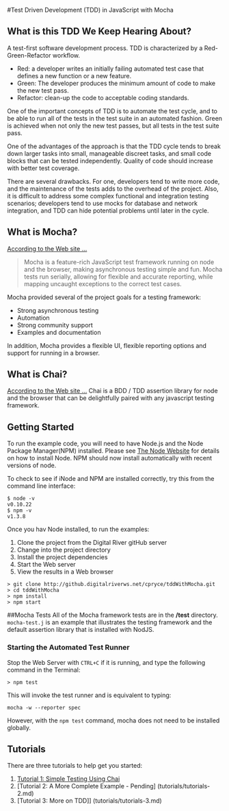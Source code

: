 #Test Driven Development (TDD) in JavaScript with Mocha


## What is this TDD We Keep Hearing About?
A test-first software development process. TDD is characterized by a Red-Green-Refactor workflow.

* Red: a developer writes an initially failing automated test case that defines a new function or a new feature.
* Green: The developer produces the minimum amount of code to make the new test pass.
* Refactor: clean-up the code to acceptable coding standards.

One of the important concepts of TDD is to automate the test cycle, and to be able to run all of the tests in the
test suite in an automated fashion. Green is achieved when not only the new test passes, but all tests in the test
suite pass.

One of the advantages of the approach is that the TDD cycle tends to break down larger tasks into small, manageable
discreet tasks, and small code blocks that can be tested independently. Quality of code should increase with better
test coverage.

There are several drawbacks. For one, developers tend to write more code, and the maintenance of the tests adds to the
overhead of the project. Also, it is difficult to address some complex functional and integration testing scenarios;
developers tend to use mocks for database and network integration, and TDD can hide potential problems until later
in the cycle.

## What is Mocha?
[According to the Web site ...](http://mochajs.org/)

> Mocha is a feature-rich JavaScript test framework running on node and the browser, making asynchronous testing simple
> and fun. Mocha tests run serially, allowing for flexible and accurate reporting, while mapping uncaught exceptions
> to the correct test cases.

Mocha provided several of the project goals for a testing framework:

* Strong asynchronous testing
* Automation
* Strong community support
* Examples and documentation

In addition, Mocha provides a flexible UI, flexible reporting options and support for running in a browser.

## What is Chai?
[According to the Web site ...](http://chaijs.com/)
Chai is a BDD / TDD assertion library for node and the browser that can be delightfully paired with any javascript testing framework.

## Getting Started

To run the example code, you will need to have Node.js and the Node Package Manager(NPM) installed. Please see 
[The Node Website](http://nodejs.org/) for details on how to install Node. NPM should now install automatically with 
recent versions of node. 

To check to see if iNode and NPM are installed correctly, try this from the command line interface:

```
$ node -v
v0.10.22
$ npm -v
v1.3.8
```

Once you hav Node installed, to run the examples:

1. Clone the project from the Digital River gitHub server
1. Change into the project directory
1. Install the project dependencies
1. Start the Web server
1. View the results in a Web  browser

```
> git clone http://github.digitalriverws.net/cpryce/tddWithMocha.git
> cd tddWithMocha
> npm install
> npm start
```

##Mocha Tests
All of the Mocha framework tests are in the **/test** directory. ``mocha-test.j`` is an example that illustrates the
testing framework and the default assertion library that is installed with NodJS.

### Starting the Automated Test Runner
Stop the Web Server with ``CTRL+C`` if it is running, and type the following command in the Terminal:

```
> npm test
```

This will invoke the test runner and is equivalent to typing:

```
mocha -w --reporter spec
```

However, with the ``npm test`` command, mocha does not need to be installed globally.

## Tutorials
There are three tutorials to help get you started:

1. [Tutorial 1: Simple Testing Using Chai](tutorials/tutorial-1.md)
2. [Tutorial 2: A More Complete Example - Pending] (tutorials/tutorials-2.md)
3. [Tutorial 3: More on TDD]] (tutorials/tutorials-3.md)
